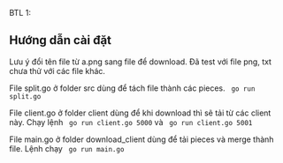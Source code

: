 BTL 1:
## Hướng dẫn cài đặt

Lưu ý đổi tên file từ a.png sang file để download. Đã test với file png, txt chưa thử với các file khác. 

File split.go ở folder src dùng để tách file thành các pieces. ``` go run split.go```

File client.go ở folder client dùng để khi download thì sẽ tải từ các client này. Chạy lệnh ``` go run client.go 5000``` và ``` go run client.go 5001```

File main.go ở folder download_client dùng để tải pieces và merge thành file. Lệnh chạy ``` go run main.go```

